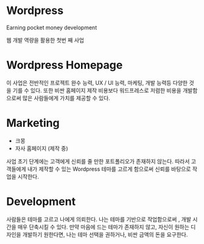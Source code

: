 # Wordpress
Earning pocket money development


웹 개발 역량을 활용한 첫번 째 사업

# Wordpress Homepage 


이 사업은 전반적인 프로젝트 완수 능력, UX / UI 능력, 마케팅, 개발 능력등 다양한 것을 기를 수 있다.
또한 비싼 홈페이지 제작 비용보다 워드프레스로 저렴한 비용을 개발함으로써 많은 사람들에게 가치를 제공할 수 있다.

# Marketing

- 크몽
- 자사 홈페이지 (제작 중)

사업 초기 단계에는 고객에게 신뢰를 줄 만한 포트폴리오가 존재하지 않는다.
따라서 고객들에게 내가 제작할 수 있는 Wordpress 테마를 고르게 함으로써 신뢰를 바탕으로 작업을 시작한다.


# Development

사람들은 테마를 고르고 나에게 의뢰한다. 나는 테마를 기반으로 작업함으로써 , 개발 시간을 매우 단축시킬 수 있다.
만약 마음에 드는 테마가 존재하지 않고, 자신이 원하는 디자인을 개발하기 원한다면, 나는 테마 선택을 권하거나, 비싼 금액의 돈을 요구한다.




